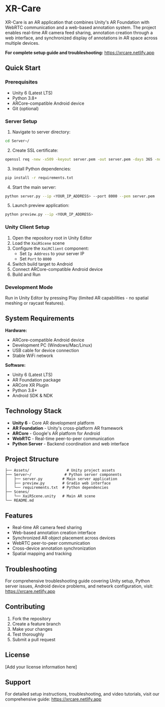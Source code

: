 # XR-Care

XR-Care is an AR application that combines Unity's AR Foundation with WebRTC communication and a web-based annotation system. The project enables real-time AR camera feed sharing, annotation creation through a web interface, and synchronized display of annotations in AR space across multiple devices.

**For complete setup guide and troubleshooting:** https://xrcare.netlify.app

## Quick Start

### Prerequisites
- Unity 6 (Latest LTS)
- Python 3.8+
- ARCore-compatible Android device
- Git (optional)

### Server Setup

1. Navigate to server directory:
```bash
cd Server~/
```

2. Create SSL certificate:
```bash
openssl req -new -x509 -keyout server.pem -out server.pem -days 365 -nodes
```

3. Install Python dependencies:
```bash
pip install -r requirements.txt
```

4. Start the main server:
```bash
python server.py --ip <YOUR_IP_ADDRESS> --port 8000 --pem server.pem
```

5. Launch preview application:
```bash
python preview.py --ip <YOUR_IP_ADDRESS>
```

### Unity Client Setup

1. Open the repository root in Unity Editor
2. Load the `XaiRScene` scene
3. Configure the `XaiRClient` component:
   - Set `Ip Address` to your server IP
   - Set `Port` to `8000`
4. Switch build target to Android
5. Connect ARCore-compatible Android device
6. Build and Run

### Development Mode

Run in Unity Editor by pressing Play (limited AR capabilities - no spatial meshing or raycast features).

## System Requirements

**Hardware:**
- ARCore-compatible Android device
- Development PC (Windows/Mac/Linux)
- USB cable for device connection
- Stable WiFi network

**Software:**
- Unity 6 (Latest LTS)
- AR Foundation package
- ARCore XR Plugin
- Python 3.8+
- Android SDK & NDK

## Technology Stack

- **Unity 6** - Core AR development platform
- **AR Foundation** - Unity's cross-platform AR framework
- **ARCore** - Google's AR platform for Android
- **WebRTC** - Real-time peer-to-peer communication
- **Python Server** - Backend coordination and web interface

## Project Structure

```
├── Assets/                 # Unity project assets
├── Server~/               # Python server components
│   ├── server.py         # Main server application
│   ├── preview.py        # Gradio web interface
│   └── requirements.txt  # Python dependencies
├── Scenes/
│   └── XaiRScene.unity   # Main AR scene
└── README.md
```

## Features

- Real-time AR camera feed sharing
- Web-based annotation creation interface
- Synchronized AR object placement across devices
- WebRTC peer-to-peer communication
- Cross-device annotation synchronization
- Spatial mapping and tracking

## Troubleshooting

For comprehensive troubleshooting guide covering Unity setup, Python server issues, Android device problems, and network configuration, visit: https://xrcare.netlify.app

## Contributing

1. Fork the repository
2. Create a feature branch
3. Make your changes
4. Test thoroughly
5. Submit a pull request

## License

[Add your license information here]

## Support

For detailed setup instructions, troubleshooting, and video tutorials, visit our comprehensive guide: https://xrcare.netlify.app
